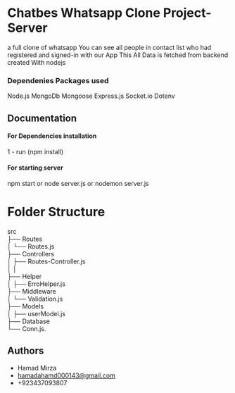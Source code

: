 
# Chatbes Whatsapp Clone Project-Server

a full clone of whatsapp You can see all people in contact list who had registered and signed-in with our App This All Data is fetched from backend created With nodejs


### Dependenies Packages used

Node.js MongoDb Mongoose Express.js Socket.io Dotenv


## Documentation

#### For Dependencies installation 
1 - run (npm install)

#### For starting server

npm start
or 
node server.js 
or 
nodemon server.js

# Folder Structure 
src  
├── Routes  
│   └── Routes.js  
├── Controllers  
│   ├── Routes-Controller.js  
│   │    
├── Helper    
│   ├── ErroHelper.js   
├── Middleware    
│   └── Validation.js   
├── Models    
│   ├── userModel.js  
├── Database    
     └── Conn.js.  



## Authors

- Hamad Mirza
- hamadahamd000143@gmail.com
- +923437093807

